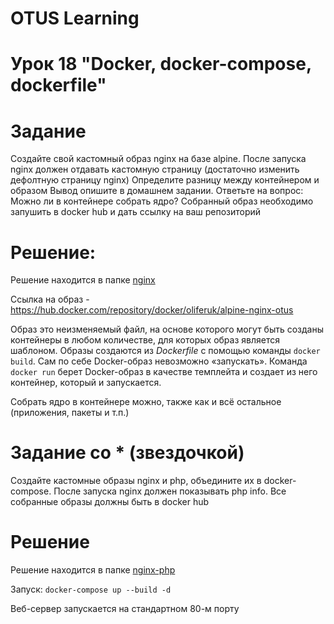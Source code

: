 # OTUS Learning
# Урок 18 "Docker, docker-compose, dockerfile"


# Задание
Создайте свой кастомный образ nginx на базе alpine. После запуска nginx должен
отдавать кастомную страницу (достаточно изменить дефолтную страницу nginx)
Определите разницу между контейнером и образом
Вывод опишите в домашнем задании.
Ответьте на вопрос: Можно ли в контейнере собрать ядро?
Собранный образ необходимо запушить в docker hub и дать ссылку на ваш
репозиторий


# Решение:
Решение находится в папке [nginx](nginx)

Ссылка на образ - https://hub.docker.com/repository/docker/oliferuk/alpine-nginx-otus

Образ это неизменяемый файл, на основе которого могут быть созданы контейнеры в любом количестве, для которых образ является шаблоном. Образы создаются из *Dockerfile* с помощью команды ```docker build```. Сам по себе Docker-образ невозможно «запускать». Команда ```docker run``` берет Docker-образ в качестве темплейта и создает из него контейнер, который и запускается.

Собрать ядро в контейнере можно, также как и всё остальное (приложения, пакеты и т.п.)

# Задание со * (звездочкой)
Создайте кастомные образы nginx и php, объедините их в docker-compose.
После запуска nginx должен показывать php info.
Все собранные образы должны быть в docker hub

# Решение
Решение находится в папке [nginx-php](nginx-php)

Запуск: ```docker-compose up --build -d```

Веб-сервер запускается на стандартном 80-м порту